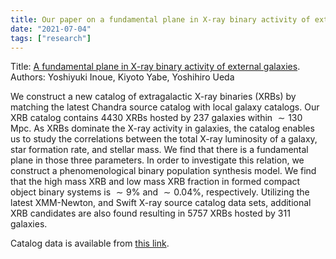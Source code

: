 ```yaml
---
title: Our paper on a fundamental plane in X-ray binary activity of external galaxies is accepted by PASJ.
date: "2021-07-04"
tags: ["research"]
---
```

Title: [A fundamental plane in X-ray binary activity of external galaxies](https://arxiv.org/abs/2107.07775).  
Authors: Yoshiyuki Inoue, Kiyoto Yabe, Yoshihiro Ueda

We construct a new catalog of extragalactic X-ray binaries (XRBs) by matching the latest Chandra source catalog with local galaxy catalogs. Our XRB catalog contains 4430 XRBs hosted by 237 galaxies within $\sim130$ Mpc. As XRBs dominate the X-ray activity in galaxies, the catalog enables us to study the correlations between the total X-ray luminosity of a galaxy, star formation rate, and stellar mass. We find that there is a fundamental plane in those three parameters. In order to investigate this relation, we construct a phenomenological binary population synthesis model. We find that the high mass XRB and low mass XRB fraction in formed compact object binary systems is $\sim 9$\% and $\sim0.04$\%, respectively. Utilizing the latest XMM-Newton, and Swift X-ray source catalog data sets, additional XRB candidates are also found resulting in 5757 XRBs hosted by 311 galaxies.

Catalog data is available from [this link](https://yoshiyukiinoue.github.io/page/exrbcatalog/).
